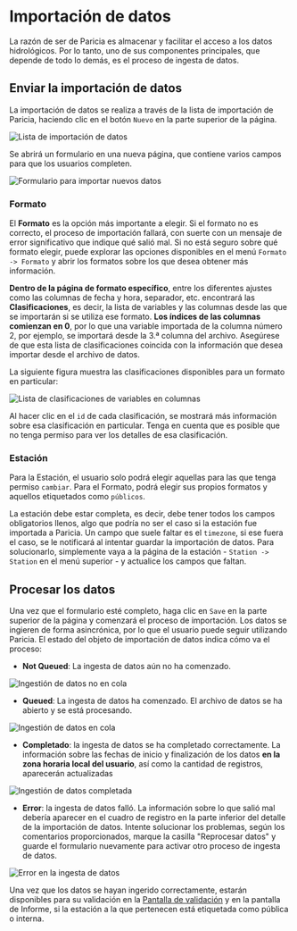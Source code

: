 # Importación de datos

La razón de ser de Paricia es almacenar y facilitar el acceso a los datos hidrológicos. Por lo tanto, uno de sus componentes principales, que depende de todo lo demás, es el proceso de ingesta de datos.

## Enviar la importación de datos

La importación de datos se realiza a través de la lista de importación de Paricia, haciendo clic en el botón `Nuevo` en la parte superior de la página.

![Lista de importación de datos](assets/images/import_list.png)

Se abrirá un formulario en una nueva página, que contiene varios campos para que los usuarios completen.

![Formulario para importar nuevos datos](assets/images/importing_add_data.png)

### Formato

El **Formato** es la opción más importante a elegir. Si el formato no es correcto, el proceso de importación fallará, con suerte con un mensaje de error significativo que indique qué salió mal. Si no está seguro sobre qué formato elegir, puede explorar las opciones disponibles en el menú `Formato -> Formato` y abrir los formatos sobre los que desea obtener más información.

**Dentro de la página de formato específico**, entre los diferentes ajustes como las columnas de fecha y hora, separador, etc. encontrará las **Clasificaciones**, es decir, la lista de variables y las columnas desde las que se importarán si se utiliza ese formato. **Los índices de las columnas comienzan en 0**, por lo que una variable importada de la columna número 2, por ejemplo, se importará desde la 3.ª columna del archivo. Asegúrese de que esta lista de clasificaciones coincida con la información que desea importar desde el archivo de datos.

La siguiente figura muestra las clasificaciones disponibles para un formato en particular:

![Lista de clasificaciones de variables en columnas](assets/images/classifications.png)

Al hacer clic en el `id` de cada clasificación, se mostrará más información sobre esa clasificación en particular. Tenga en cuenta que es posible que no tenga permiso para ver los detalles de esa clasificación.

### Estación

Para la Estación, el usuario solo podrá elegir aquellas para las que tenga permiso `cambiar`. Para el Formato, podrá elegir sus propios formatos y aquellos etiquetados como `públicos`.

La estación debe estar completa, es decir, debe tener todos los campos obligatorios llenos, algo que podría no ser el caso si la estación fue importada a Paricia. Un campo que suele faltar es el `timezone`, si ese fuera el caso, se le notificará al intentar guardar la importación de datos. Para solucionarlo, simplemente vaya a la página de la estación - `Station -> Station` en el menú superior - y actualice los campos que faltan.

## Procesar los datos

Una vez que el formulario esté completo, haga clic en `Save` en la parte superior de la página y comenzará el proceso de importación. Los datos se ingieren de forma asincrónica, por lo que el usuario puede seguir utilizando Paricia. El estado del objeto de importación de datos indica cómo va el proceso:

- **Not Queued**: La ingesta de datos aún no ha comenzado.

![Ingestión de datos no en cola](assets/images/importing_not_queued.png)

- **Queued**: La ingesta de datos ha comenzado. El archivo de datos se ha abierto y se está procesando.

![Ingestión de datos en cola](assets/images/importing_queued.png)

- **Completado**: la ingesta de datos se ha completado correctamente. La información sobre las fechas de inicio y finalización de los datos **en la zona horaria local del usuario**, así como la cantidad de registros, aparecerán actualizadas

![Ingestión de datos completada](assets/images/importing_completed.png)

- **Error**: la ingesta de datos falló. La información sobre lo que salió mal debería aparecer en el cuadro de registro en la parte inferior del detalle de la importación de datos. Intente solucionar los problemas, según los comentarios proporcionados, marque la casilla "Reprocesar datos" y guarde el formulario nuevamente para activar otro proceso de ingesta de datos.

![Error en la ingesta de datos](assets/images/importing_failed.png)

Una vez que los datos se hayan ingerido correctamente, estarán disponibles para su validación en la [Pantalla de validación](validation.md) y en la pantalla de Informe, si la estación a la que pertenecen está etiquetada como pública o interna.
